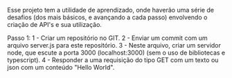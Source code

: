 Esse projeto tem a utilidade de aprendizado, onde haverão uma série de desafios (dos mais básicos, e avançando a cada passo) envolvendo o criação de API's e sua utilização. 

Passo 1: 
1 - Criar um repositório no GIT.
2 - Enviar um commit com um arquivo server.js para este repositório.
3 - Neste arquivo, criar um servidor node, que escute a porta 3000 (localhost:3000) (sem o uso de bibliotecas e typescript).
4 - Responder a uma requisição do tipo GET com um texto ou json com um conteúdo "Hello World".